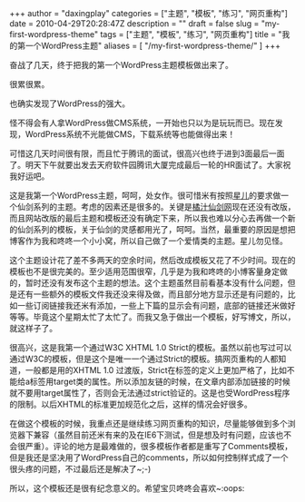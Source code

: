 +++
author = "daxingplay"
categories = ["主题", "模板", "练习", "网页重构"]
date = 2010-04-29T20:28:47Z
description = ""
draft = false
slug = "my-first-wordpress-theme"
tags = ["主题", "模板", "练习", "网页重构"]
title = "我的第一个WordPress主题"
aliases = [
    "/my-first-wordpress-theme/"
]
+++


奋战了几天，终于把我的第一个WordPress主题模板做出来了。

很累很累。

也确实发现了WordPress的强大。

怪不得会有人拿WordPress做CMS系统，一开始也只以为是玩玩而已。现在发现，WordPress系统不光能做CMS，下载系统等也能做得出来！

可惜这几天时间很有限，而且忙于腾讯的面试，很高兴也终于进到3面最后一面了。明天下午就要出发去天府软件园腾讯大厦完成最后一轮的HR面试了。大家祝我好运吧。

这是我第一个WordPress主题，呵呵，处女作。很可惜米有按照[星儿](http://xsxwhx.org.ru/)的要求做一个仙剑系列的主题。考虑的因素还是很多的。关键是[橘汁仙剑网](http://www.ojpal.com)现在还没有改版，而且网站改版的最后主题和模板还没有确定下来，所以我也难以分心去再做一个新的仙剑系列的模板，关于仙剑的灵感都用光了，呵呵。当然，最重要的原因是想把博客作为我和咚咚一个小小窝，所以自己做了一个爱情类的主题。星儿勿见怪。

这个主题设计花了差不多两天的空余时间，然后改成模板又花了不少时间。现在的模板也不是很完美的。至少适用范围很窄，几乎是为我和咚咚的小博客量身定做的，暂时还没有发布这个主题的想法。这个主题虽然目前看基本没有什么问题，但是还有一些额外的模板文件我还没来得及做，而且部分地方显示还是有问题的，比如一些订阅链接我还米有添加，一些上下篇的显示会有问题，底部的链接还米做好等等。毕竟这个星期太忙了太忙了。而我又急于做出一个模板，好写博文，所以，就这样子了。

很高兴，这是我第一个通过W3C XHTML 1.0 Strict的模板。虽然以前也写过可以通过W3C的模板，但是这个是唯一一个通过Strict的模板。搞网页重构的人都知道，一般都是用的XHTML 1.0 过渡版，Strict在标签的定义上更加严格了，比如不能给a标签用target类的属性。所以添加友链的时候，在文章内部添加链接的时候就不要用target属性了，否则会无法通过strict验证的。这是也受WordPress程序的限制。以后XHTML的标准更加规范化之后，这样的情况会好很多。

在做这个模板的时候，我重点还是继续练习网页重构的知识，尽量能够做到多个浏览器下兼容（虽然目前还米有来的及在IE6下测试，但是想及时有问题，应该也不会很严重）。评论的地方是最难做的，很多模板作者都是重写了Comments模板，但是我还是坚决用了WordPress自己的comments，所以如何控制样式成了一个很头疼的问题，不过最后还是解决了~;-)

所以，这个模板还是很有纪念意义的。希望宝贝咚咚会喜欢~:oops:



